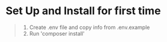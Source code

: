 # Set Up and Install for first time

> 1. Create .env file and copy info from .env.example
> 2. Run 'composer install'